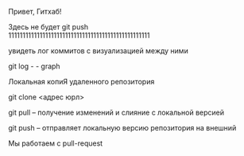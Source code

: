 Привет, Гитхаб!

Здесь не будет git push  
11111111111111111111111111111111111111111111111111

увидеть лог коммитов с визуализацией между ними

git log - - graph

Локальная копиЯ удаленного репозитория

git clone <адрес юрл>

git pull – получение изменений и слияние с локальной версией

git push – отправляет локальную версию репозитория на внешний

Мы работаем с pull-request